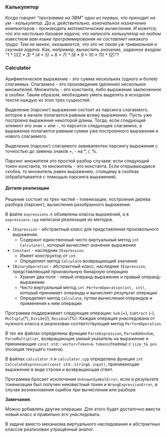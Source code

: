 ### Калькулятор

*Когда говорят "программа на ЭВМ" одно из первых, что приходит на ум*
*- калькулятор. Да и, действительно, изначальное назначение*
*компьютеров - производить математические вычисления. И кажется,*
*что это настолько базовая задача, что написать калькулятор на*
*любом известном вам языке программирования не составляет никакого труда.*
*Тем не менее, оказывается, что это не такая уж тривиальная и*
*скучная задача. Как, например, вычислить значение, заданное*
*входом "1 * (((2 * 3) * (4 + 5) + 6 + 7) * (8 * 9 + 10 * 11) * 12)"?*

### Calculator

Арифметическое выражение - это сумма нескольких 
(одного и более) слагаемых. Слагаемое - это произведение (деление)
нескольких множителей. Множитель - это константа, либо выражение
заключенное в скобки. Таким образом, необходимо уметь выделять
в исходном тексте каждую из этих трех сущностей.

Выделение (парсинг) выражения состоит из парсинга слагаемого, 
которое в начале полагается равным всему выражению. Пусть уже
построено выражение некоторой длины. Тогда, если следующий элемент
это знак + или -, то парсится следующее слагаемое, а выражение
полагается равным сумме уже построенного выражения и нового
слагаемого. 

Выделение (парсинг) слагаемого эквивалентен парсингу выражения
с точностью до замены знаков +, - на *, /, %.

Парсинг множителя это простой разбор случаев: если следующий токен
 константа, то множитель - это константа. Если открывающаяся скобка,
 то множитель равен выражению, стоящему в скобках (обрабатывается
 с помощью парсинга выражения).

#### Детали реализации

Решение состоит из трех частей - токенизации, построения дерева разбора (парсинг), 
вычисления разобранного выражения.

В файле `expressions.h` объявлены классы выражений, а в 
`expressions.cpp` написана реализация их методов.

* `IExpression` - абстрактный класс для представления произвольного
выражения.
    * Содержит единственный чисто виртуальный метод `int Calculate()`,
который вычисляет значение выражения
* `Constant` - наследник `IExpression`.
    * Имеет конструктор от `int`.
    * Определяет метод `Calculate` возвращающий значение
* `IBinaryOperation` - абстрактный класс, наследник `IExpression`, представляющий произвольную бинарную операцию
     * Хранит два поля - левый операнд-выражение и правый операнд-выражение
     * Чисто виртуальный метод `int PerformOperation(int, int)`, который принимает операнды и вычисляет результат операции
     * Определяет метод `Calculate`, путем вычисления операндов и применения к ним операции
     
Программа поддерживает следующие операции: `Sum` (+), `Subtract` (-),
`Multiply`(*), `Divide`(/), `Residual`(%).
Каждая операция унаследована от нужного класса и 
реализован соответствующий метод `PerformOperation`.

В тех же файлах определены функции `ParseExpression`, 
`ParseAddendum`, `ParseMultiplier`, возвращающие умный указатель
на выражение и принимающие `const std::vector<Token>& tokens`(токены)
 с `size_t& pos` (позиция текущего токена).
 
В файлах `calculator.h` и `calculator.cpp` 
определена функция
`int CalculateExpression(const std::string& input)`,
принимающая выражение в виде строки и возвращающая ответ.

Программа бросает исключения `UnknownSymbolError`, если
в результате токенизации был получен неизвестный токен и 
`WrongExpressionError`, в случае возникновения ошибок
 при вычислении или разборе
 
 **Замечания.**
 
Можно добавлять другие операции. Для этого будет достаточно ввести новый класс и правильно
его унаследовать.

В задаче вместо механизма виртуального наследования и абстрактных классов реализован упращённый аналог.

